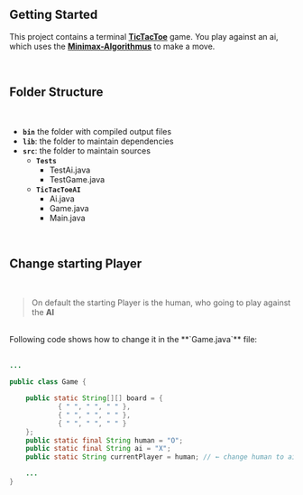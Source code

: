 ## **Getting Started**

This project contains a terminal **[TicTacToe]** game. You play against an 
ai, which uses the **[Minimax-Algorithmus]** to make a move.

<br/>

## **Folder Structure**
<br/>

- **`bin`**  the folder with compiled output files 
- **`lib`**: the folder to maintain dependencies
- **`src`**: the folder to maintain sources
     - **`Tests`**
        - TestAi.java
        - TestGame.java
     - **`TicTacToeAI`**
        - Ai.java
        - Game.java
        - Main.java

<br/>

<!--
```java
    public void main(String[] args) {
        System.out.print("Hello");
    }
```

> If you want to customize the folder structure, open `.vscode/settings.json` and update the related settings there.

-->

## **Change starting Player**
<br/>

> On default the starting Player is the human, who going to play against the **AI** 
<br/>
Following code shows how to change it in the **`Game.java`** file:

<br/>
<br/>


```java
...

public class Game {

    public static String[][] board = {
            { " ", " ", " " },
            { " ", " ", " " },
            { " ", " ", " " }
    };
    public static final String human = "O";
    public static final String ai = "X";
    public static String currentPlayer = human; // ← change human to ai

    ...
}

```


[TicTacToe]:https://de.wikipedia.org/wiki/Tic-Tac-
[Minimax-Algorithmus]:https://de.wikipedia.org/wiki/Minimax-Algorithmus